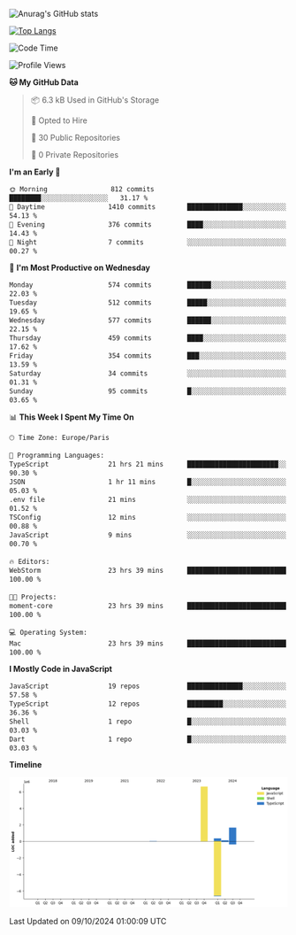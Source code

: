 ![Anurag's GitHub stats](https://github-readme-stats.vercel.app/api?username=sufiane&theme=dark&show_icons=true&count_private=true)


[![Top Langs](https://github-readme-stats.vercel.app/api/top-langs/?username=sufiane&layout=compact)](https://github.com/anuraghazra/github-readme-stats)

<!--START_SECTION:waka-->
![Code Time](http://img.shields.io/badge/Code%20Time-1%2C367%20hrs%2045%20mins-blue)

![Profile Views](http://img.shields.io/badge/Profile%20Views-0-blue)

**🐱 My GitHub Data** 

> 📦 6.3 kB Used in GitHub's Storage 
 > 
> 💼 Opted to Hire
 > 
> 📜 30 Public Repositories 
 > 
> 🔑 0 Private Repositories 
 > 
**I'm an Early 🐤** 

```text
🌞 Morning                812 commits         ████████░░░░░░░░░░░░░░░░░   31.17 % 
🌆 Daytime                1410 commits        ██████████████░░░░░░░░░░░   54.13 % 
🌃 Evening                376 commits         ████░░░░░░░░░░░░░░░░░░░░░   14.43 % 
🌙 Night                  7 commits           ░░░░░░░░░░░░░░░░░░░░░░░░░   00.27 % 
```
📅 **I'm Most Productive on Wednesday** 

```text
Monday                   574 commits         ██████░░░░░░░░░░░░░░░░░░░   22.03 % 
Tuesday                  512 commits         █████░░░░░░░░░░░░░░░░░░░░   19.65 % 
Wednesday                577 commits         ██████░░░░░░░░░░░░░░░░░░░   22.15 % 
Thursday                 459 commits         ████░░░░░░░░░░░░░░░░░░░░░   17.62 % 
Friday                   354 commits         ███░░░░░░░░░░░░░░░░░░░░░░   13.59 % 
Saturday                 34 commits          ░░░░░░░░░░░░░░░░░░░░░░░░░   01.31 % 
Sunday                   95 commits          █░░░░░░░░░░░░░░░░░░░░░░░░   03.65 % 
```


📊 **This Week I Spent My Time On** 

```text
🕑︎ Time Zone: Europe/Paris

💬 Programming Languages: 
TypeScript               21 hrs 21 mins      ███████████████████████░░   90.30 % 
JSON                     1 hr 11 mins        █░░░░░░░░░░░░░░░░░░░░░░░░   05.03 % 
.env file                21 mins             ░░░░░░░░░░░░░░░░░░░░░░░░░   01.52 % 
TSConfig                 12 mins             ░░░░░░░░░░░░░░░░░░░░░░░░░   00.88 % 
JavaScript               9 mins              ░░░░░░░░░░░░░░░░░░░░░░░░░   00.70 % 

🔥 Editors: 
WebStorm                 23 hrs 39 mins      █████████████████████████   100.00 % 

🐱‍💻 Projects: 
moment-core              23 hrs 39 mins      █████████████████████████   100.00 % 

💻 Operating System: 
Mac                      23 hrs 39 mins      █████████████████████████   100.00 % 
```

**I Mostly Code in JavaScript** 

```text
JavaScript               19 repos            ██████████████░░░░░░░░░░░   57.58 % 
TypeScript               12 repos            █████████░░░░░░░░░░░░░░░░   36.36 % 
Shell                    1 repo              █░░░░░░░░░░░░░░░░░░░░░░░░   03.03 % 
Dart                     1 repo              █░░░░░░░░░░░░░░░░░░░░░░░░   03.03 % 
```



**Timeline**

![Lines of Code chart](https://raw.githubusercontent.com/Sufiane/Sufiane/main/assets/bar_graph.png)


 Last Updated on 09/10/2024 01:00:09 UTC
<!--END_SECTION:waka-->


<!--
**Sufiane/sufiane** is a ✨ _special_ ✨ repository because its `README.md` (this file) appears on your GitHub profile.

Here are some ideas to get you started:

- 🔭 I’m currently working on ...
- 🌱 I’m currently learning ...
- 👯 I’m looking to collaborate on ...
- 🤔 I’m looking for help with ...
- 💬 Ask me about ...
- 📫 How to reach me: ...
- 😄 Pronouns: ...
- ⚡ Fun fact: ...
-->
